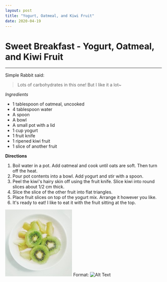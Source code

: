 ```yaml
---
layout: post
title: "Yogurt, Oatmeal, and Kiwi Fruit"
date: 2020-04-19
---
```

# Sweet Breakfast - Yogurt, Oatmeal, and Kiwi Fruit
---
Simple Rabbit said:
> Lots of carbohydrates in this one!
> But I like it a lot~

*Ingredients*
* 1 tablespoon of oatmeal, uncooked
* 4 tablespoon water
* A spoon
* A bowl
* A small pot with a lid
* 1 cup yogurt
* 1 fruit knife
* 1 ripened kiwi fruit
* 1 slice of another fruit

**Directions**
1. Boil water in a pot. Add oatmeal and cook until oats are soft. Then turn off the heat.
2. Pour pot contents into a bowl. Add yogurt and stir with a spoon. 
3. Peel the kiwi's hairy skin off using the fruit knife. Slice kiwi into round slices about 1/2 cm thick.  
4. Slice the slice of the other fruit into flat triangles. 
5. Place fruit slices on top of the yogurt mix. Arrange it however you like. 
6. It's ready to eat! I like to eat it with the fruit sitting at the top. 

![Mushroom and Egg Noodles Photo](/../../../images/posts/breakfast1.jpg)
Format: ![Alt Text](url)

